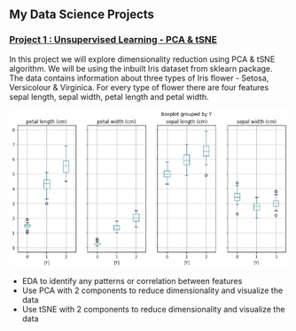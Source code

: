 ## My Data Science Projects

### [Project 1 : Unsupervised Learning - PCA & tSNE](https://github.com/shouvikn/dataprojects/blob/main/Project%20PCA%20and%20tSNE.ipynb)
In this project we will explore dimensionality reduction using PCA & tSNE algorithm. We will be using the inbuilt Iris dataset from sklearn package. The data contains information about three types of Iris flower - Setosa, Versicolour & Virginica. For every type of flower there are four features sepal length, sepal width, petal length and petal width. 

![](image/iris_image.png)

- EDA to identify any patterns or correlation between features 
- Use PCA with 2 components to reduce dimensionality and visualize the data 
- Use tSNE with 2 components to reduce dimensionality and visualize the data
